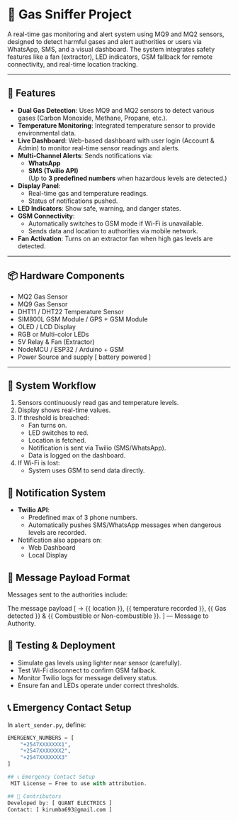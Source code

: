 # 🛑 Gas Sniffer Project

A real-time gas monitoring and alert system using MQ9 and MQ2 sensors, designed to detect harmful gases and alert authorities or users via WhatsApp, SMS, and a visual dashboard. The system integrates safety features like a fan (extractor), LED indicators, GSM fallback for remote connectivity, and real-time location tracking.

---

## 🚀 Features

- **Dual Gas Detection**: Uses MQ9 and MQ2 sensors to detect various gases (Carbon Monoxide, Methane, Propane, etc.).
- **Temperature Monitoring**: Integrated temperature sensor to provide environmental data.
- **Live Dashboard**: Web-based dashboard with user login (Account & Admin) to monitor real-time sensor readings and alerts.
- **Multi-Channel Alerts**: Sends notifications via:
  - **WhatsApp**
  - **SMS (Twilio API)**  
  (Up to **3 predefined numbers** when hazardous levels are detected.)
- **Display Panel**:
  - Real-time gas and temperature readings.
  - Status of notifications pushed.
- **LED Indicators**: Show safe, warning, and danger states.
- **GSM Connectivity**:
  - Automatically switches to GSM mode if Wi-Fi is unavailable.
  - Sends data and location to authorities via mobile network.
- **Fan Activation**: Turns on an extractor fan when high gas levels are detected.

---

## 📦 Hardware Components

- MQ2 Gas Sensor  
- MQ9 Gas Sensor  
- DHT11 / DHT22 Temperature Sensor  
- SIM800L GSM Module / GPS + GSM Module  
- OLED / LCD Display  
- RGB or Multi-color LEDs  
- 5V Relay & Fan (Extractor)  
- NodeMCU / ESP32 / Arduino + GSM  
- Power Source and supply [ battery powered ]

---

## 🔧 System Workflow

1. Sensors continuously read gas and temperature levels.
2. Display shows real-time values.
3. If threshold is breached:
   - Fan turns on.
   - LED switches to red.
   - Location is fetched.
   - Notification is sent via Twilio (SMS/WhatsApp).
   - Data is logged on the dashboard.
4. If Wi-Fi is lost:
   - System uses GSM to send data directly.

## 📲 Notification System

- **Twilio API**:
  - Predefined max of 3 phone numbers.
  - Automatically pushes SMS/WhatsApp messages when dangerous levels are recorded.
- Notification also appears on:
  - Web Dashboard
  - Local Display

## 📡 Message Payload Format

Messages sent to the authorities include:

The message payload [  →  {{ location }}, {{ temperature recorded }}, {{ Gas detected }} & {{ Combustible or Non-combustible }}.  ] —  Message to Authority.

## 🧪 Testing & Deployment

- Simulate gas levels using lighter near sensor (carefully).
- Test Wi-Fi disconnect to confirm GSM fallback.
- Monitor Twilio logs for message delivery status.
- Ensure fan and LEDs operate under correct thresholds.


## 📞 Emergency Contact Setup

In `alert_sender.py`, define:

```python
EMERGENCY_NUMBERS = [
    "+2547XXXXXXX1",
    "+2547XXXXXXX2",
    "+2547XXXXXXX3"
]

## 📞 Emergency Contact Setup
 MIT License – Free to use with attribution.

## 🤝 Contributors
Developed by: [ QUANT ELECTRICS ]
Contact: [ kirumba693@gmail.com ]